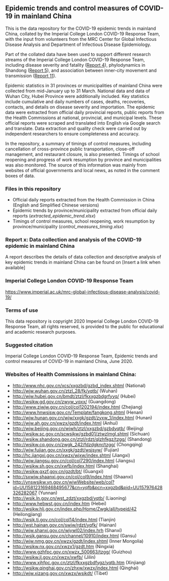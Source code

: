## Epidemic trends and control measures of COVID-19 in mainland China

This is the data repository for the COVID-19 epidemic trends in mainland China, collated by the Imperial College London COVID-19 Response Team, with the input from volunteers from the MRC Center for Global Infectious Disease Analysis and Department of Infectious Disease Epidemiology.

Part of the collated data have been used to support different research streams of the Imperial College London COVID-19 Response Team, including disease severity and fatality ([Report 4](https://www.imperial.ac.uk/media/imperial-college/medicine/mrc-gida/2020-02-10-COVID19-Report-4.pdf)), phylodynamics in Shandong ([Report 5](https://www.imperial.ac.uk/media/imperial-college/medicine/mrc-gida/2020-02-15-COVID19-Report-5.pdf)), and association between inner-city movement and transmission ([Report 11](https://www.imperial.ac.uk/media/imperial-college/medicine/mrc-gida/2020-03-24-COVID19-Report-11.pdf)). 

Epidemic statistics in 31 provinces or municipalities of mainland China were collected from mid-January up to 31 March. National data and data of Wuhan City, Hubei Province were additionally included. Key statistics include cumulative and daily numbers of cases, deaths, recoveries, contacts, and details on disease severity and importation. The epidemic data were extracted from official daily provincial reports, public reports from the Health Commissions at national, provincial, and municipal levels. These official reports were scraped and translated into English via Google search and translate. Data extraction and quality check were carried out by independent researchers to ensure completeness and accuracy.

In the repository, a summary of timings of control measures, including cancellation of cross-province public transportation, close-off management, and restaurant closure, is also presented. Timings of school reopening and progress of work resumption by province and municipalities was also monitored. The source of this information was mainly from websites of official governments and local news, as noted in the comment boxes of data.

### Files in this repository
- Official daily reports extracted from the Health Commission in China (English and Simplified Chinese versions)
- Epidemic trends by province/municipality extracted from official daily reports (_extracted_epidemic_trend.xlsx_)
- Timings of control measures, school reopening, work resumption by province/municipality (_control_measures_timing.xlsx_)

### Report x: Data collection and analysis of the COVID-19 epidemic in mainland China
A report describes the details of data collection and descriptive analysis of key epidemic trends in mainland China can be found on [Insert a link when available]

### Imperial College London COVID-19 Response Team
https://www.imperial.ac.uk/mrc-global-infectious-disease-analysis/covid-19/

### Terms of use
This data repository is copyright 2020 Imperial College London COVID-19 Response Team, all rights reserved, is provided to the public for educational and academic research purposes.

### Suggested citation
Imperial College London COVID-19 Response Team, Epidemic trends and control measures of COVID-19 in mainland China, June 2020.

### Websites of Health Commissions in mainland China:
-	http://www.nhc.gov.cn/xcs/xxgzbd/gzbd_index.shtml (National)
-	http://wjw.wuhan.gov.cn/ztzl_28/fk/yqtb/ (Wuhan)
-	http://wjw.hubei.gov.cn/bmdt/ztzl/fkxxgzbdgrfyyq/ (Hubei)
-	http://wsjkw.gd.gov.cn/zwyw_yqxx/ (Guangdong)
-	http://www.zjwjw.gov.cn/col/col1202194/index.html (Zhejiang)
-	http://www.hnwsjsw.gov.cn/Template/fangkong.shtml (Henan)
-	http://wjw.hunan.gov.cn/wjw/xxgk/gzdt/zyxw_1/index.html (Hunan)
-	http://wjw.ah.gov.cn/xwzx/gzdt/index.html (Anhui)
-	http://wjw.beijing.gov.cn/wjwh/ztzl/xxgzbd/gzbdyqtb/ (Beijing)
-	http://wsjkw.sc.gov.cn/scwsjkw/gzbd01/ztwzlmgl.shtml (Sichuan)
-	http://wsjkw.shandong.gov.cn/ztzl/rdzt/qlzhfkgz/tzgg/ (Shandong)
-	http://wsjkw.cq.gov.cn/zwgk_242/fdzdgknr/tzgg/ (Chongqing)
-	http://wjw.fujian.gov.cn/xxgk/gzdt/wsjsyw/ (Fujian)
-	http://hc.jiangxi.gov.cn/xwzx/wjxw/index.shtml (Jiangxi)
-	http://wjw.jiangsu.gov.cn/col/col7290/index.html (Jiangsu)
-	http://wsjkw.sh.gov.cn/xwfb/index.html (Shanghai)
-	http://wsjkw.gxzf.gov.cn/gzdt/bt/ (Guangxi)
-	http://sxwjw.shaanxi.gov.cn/col/col9/index.html (Shaanxi)
-	http://ynswsjkw.yn.gov.cn/wjwWebsite/web/col?id=UU158123169468495677&cn=yqfb&pcn=xxgzbd&pid=UU157976428326282067 (Yunnan)
-	http://wsjk.ln.gov.cn/wst_zdzt/xxgzbd/yqtb/ (Liaoning)
-	http://www.hebwst.gov.cn/index.htm (Hebei)
-	http://wsjkw.hlj.gov.cn/index.php/Home/Zwgk/all/typeid/42 (Heilongjiang)
-	http://wsjk.tj.gov.cn/col/col14/index.html (Tianjin)
-	http://wst.hainan.gov.cn/swjw/rdzt/yqfk/ (Hainan)
-	http://wjw.shanxi.gov.cn/wjywl02/index.hrh (Shanxi)
-	http://wsjk.gansu.gov.cn/channel/10910/index.html (Gansu)
-	http://wjw.nmg.gov.cn/xwzx/gzdt/index.shtml (Inner Mongolia)
-	http://wsjkw.nx.gov.cn/xwzx1/gzdt.htm (Ningxia)
-	http://www.gzhfpc.gov.cn/xwzx_500663/tzgg/ (Guizhou)
-	http://wsjkw.jl.gov.cn/xwzx/xwfb/ (Jilin)
-	http://www.xjhfpc.gov.cn/ztzl/fkxxgzbdfygz/yqtb.htm (Xinjiang)
-	http://wsjkw.qinghai.gov.cn/zhxw/xwzx/index.html (Qinghai)
-	http://wjw.xizang.gov.cn/xwzx/wsjkdt/ (Tibet)
